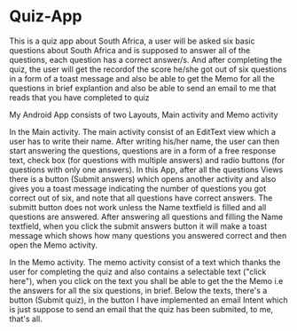 # Quiz-App

This is a quiz app about South Africa, a user will be asked six basic questions about South Africa and is supposed to answer all of the questions, each question has a correct answer/s. And after completing the quiz, the user will get the recordof the score he/she got out of six questions in a form of a toast message and also be able to get the Memo for all the questions in brief explantion and also be able to send an email to me that reads that you have completed to quiz

My Android App consists of two Layouts, Main activity and Memo activity

In the Main activity.
The main activity consist of an EditText view which a user has to write their name. After writing his/her name, the user can then start answering the questions, questions are in a form of a free response text, check box (for questions with multiple answers) and radio buttons (for questions with only one answers). In this App, after all the questions Views there is a button (Submit answers) which opens another activity and also gives you a toast message indicating the number of questions you got correct out of six, and note that all questions have correct answers. The submitt button does not work unless the Name textfield is filled and all questions are answered. After answering all questions and filling the Name textfield, when you click the submit answers button it will make a toast message which shows how many questions you answered correct and then open the Memo activity.

In the Memo activity.
The memo activity consist of a text which thanks the user for completing the quiz and also contains a selectable text ("click here"), when you click on the text you shall be able to get the the Memo i.e the answers for all the six questions, in brief. Below the texts, there's a button (Submit quiz), in the button I have implemented an email Intent which is just suppose to send an email that the quiz has been submited, to me, that's all.
